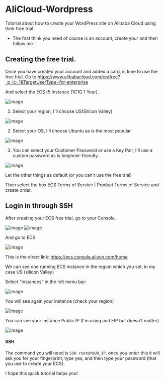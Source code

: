 # AliCloud-Wordpress
Tutorial about how to create your WordPress site on Alibaba Cloud using their free trial.

* The first think you need of course is an account, create your and then follow me.

## Creating the free trial.

Once you have created your account and added a card, is time to use the free trial. Go to https://www.alibabacloud.com/en/free?_p_lc=1&TargetUserType=for-enterprise

And select the ECS t5 Instance (1C1G 1 Year).

![image](https://github.com/NeoByteMX/AliCloud-Wordpress/assets/86810793/b62bc5d5-7a6c-4a50-b37b-2d2508313ea9)


1. Select your region, I'll choose US(Silicon Valley)

![image](https://github.com/NeoByteMX/AliCloud-Wordpress/assets/86810793/81d3a864-b273-4ab3-adfc-6bc28b867e9f)

2. Select your OS, I'll choose Ubuntu as is the most popular

![image](https://github.com/NeoByteMX/AliCloud-Wordpress/assets/86810793/c3f34454-1c21-4805-bdbc-2811901ff7b3)

3. You can select your Customer Password or use a Key Pair, I'll use a custom password as is beginner-friendly.

![image](https://github.com/NeoByteMX/AliCloud-Wordpress/assets/86810793/763b7344-612d-494b-9787-a2907a9695fd)

Let the other things as default (or you can't use the free trial)

Then select the box ECS Terms of Service | Product Terms of Service and create order.

## Login in through SSH
After creating your ECS free trial, go to your Console.

![image](https://github.com/NeoByteMX/AliCloud-Wordpress/assets/86810793/3ad9587a-d6ec-4c9b-bee0-3a67a8d057ff)
![image](https://github.com/NeoByteMX/AliCloud-Wordpress/assets/86810793/f8db298c-6ae3-476c-aeae-d81df57f67ab)

And go to ECS

![image](https://github.com/NeoByteMX/AliCloud-Wordpress/assets/86810793/307b7211-ef22-4be6-a3be-ee7e3c83f723)

This is the direct link: https://ecs.console.aliyun.com/home

We can see one running ECS instance in the region which you set, in my case US (silicon Valley)



Select "instances" in the left menu bar:

![image](https://github.com/NeoByteMX/AliCloud-Wordpress/assets/86810793/9aeceafa-c51d-4208-9d33-0a8fa160db0a)

You will see again your instance (check your region)

![image](https://github.com/NeoByteMX/AliCloud-Wordpress/assets/86810793/8d50a487-a14e-48b8-b0f2-3fc527858d4a)

You can see your instance Public IP (I'm using and EIP but doesn't matter)

![image](https://github.com/NeoByteMX/AliCloud-Wordpress/assets/86810793/e2e3a9db-02f0-47b1-89d5-e3f0847c2aba)

#### SSH
The command you will need is `SSH root@YOUR_IP`, once you enter this it will ask you for your fingerprint, type yes, and then type your password (that you use to create your ECS).


I hope this quick tutorial helps you!
